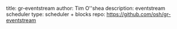title: gr-eventstream
author: Tim O''shea
description: eventstream scheduler
type: scheduler + blocks
repo: https://github.com/osh/gr-eventstream

